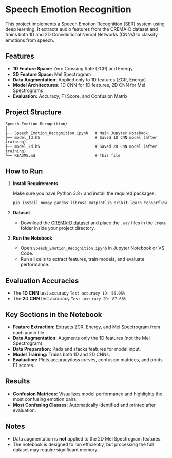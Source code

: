 # Speech Emotion Recognition

This project implements a Speech Emotion Recognition (SER) system using deep learning. It extracts audio features from the CREMA-D dataset and trains both 1D and 2D Convolutional Neural Networks (CNNs) to classify emotions from speech.

## Features

- **1D Feature Space:** Zero Crossing Rate (ZCR) and Energy
- **2D Feature Space:** Mel Spectrogram
- **Data Augmentation:** Applied only to 1D features (ZCR, Energy)
- **Model Architectures:** 1D CNN for 1D features, 2D CNN for Mel Spectrograms
- **Evaluation:** Accuracy, F1 Score, and Confusion Matrix

## Project Structure

```
Speech-Emotion-Recognition/
│
├── Speech_Emotion_Recognition.ipynb   # Main Jupyter Notebook
├── model_1d.h5                        # Saved 1D CNN model (after training)
├── model_2d.h5                        # Saved 2D CNN model (after training)
└── README.md                          # This file
```

## How to Run

1. **Install Requirements**

   Make sure you have Python 3.8+ and install the required packages:
   ```bash
   pip install numpy pandas librosa matplotlib scikit-learn tensorflow keras tqdm seaborn
   ```

2. **Dataset**

   - Download the [CREMA-D dataset](https://zenodo.org/record/3816443) and place the `.wav` files in the `Crema` folder inside your project directory.

3. **Run the Notebook**

   - Open `Speech_Emotion_Recognition.ipynb` in Jupyter Notebook or VS Code.
   - Run all cells to extract features, train models, and evaluate performance.

## Evaluation Accuracies
 
- The **1D CNN** test accuracy `Test accuracy 1D: 56.05%`
- The **2D CNN** test accuracy `Test accuracy 2D: 87.66%`


## Key Sections in the Notebook

- **Feature Extraction:** Extracts ZCR, Energy, and Mel Spectrogram from each audio file.
- **Data Augmentation:** Augments only the 1D features (not the Mel Spectrogram).
- **Data Preparation:** Pads and stacks features for model input.
- **Model Training:** Trains both 1D and 2D CNNs.
- **Evaluation:** Plots accuracy/loss curves, confusion matrices, and prints F1 scores.

## Results

- **Confusion Matrices:** Visualizes model performance and highlights the most confusing emotion pairs.
- **Most Confusing Classes:** Automatically identified and printed after evaluation.

## Notes

- Data augmentation is **not** applied to the 2D Mel Spectrogram features.
- The notebook is designed to run efficiently, but processing the full dataset may require significant memory.
